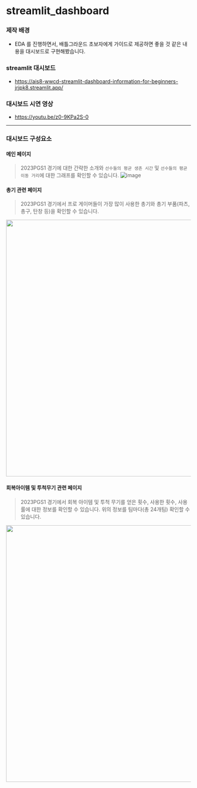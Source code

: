 # streamlit_dashboard
### 제작 배경
* EDA 를 진행하면서, 배틀그라운드 초보자에게 가이드로 제공하면 좋을 것 같은 내용을 대시보드로 구현해봤습니다. 
### streamlit 대시보드
* https://ais8-wwcd-streamlit-dashboard-information-for-beginners-jrjpk8.streamlit.app/
### 대시보드 시연 영상 
* https://youtu.be/z0-9KPa2S-0

---
### 대시보드 구성요소
#### 메인 페이지
> 2023PGS1 경기에 대한 간략한 소개와 `선수들의 평균 생존 시간` 및 `선수들의 평균 이동 거리`에 대한 그래프를 확인할 수 있습니다.
![image](https://github.com/AIS8-WWCD/streamlit_dashboard/assets/124236172/4c8efdf5-419c-43fa-905f-8929d2d2bc44)

#### 총기 관련 페이지
> 2023PGS1 경기에서 프로 게이머들이 가장 많이 사용한 총기와 총기 부품(파츠, 총구, 탄창 등)을 확인할 수 있습니다.

<img src="https://github.com/AIS8-WWCD/streamlit_dashboard/assets/124236172/14c1c43c-87a5-4cca-9817-3f5aa3aa08fb" width="1480" height="700">

#### 회복아이템 및 투척무기 관련 페이지
> 2023PGS1 경기에서 회복 아이템 및 투척 무기를 얻은 횟수, 사용한 횟수, 사용률에 대한 정보를 확인할 수 있습니다.
> 위의 정보를 팀마다(총 24개팀) 확인할 수 있습니다.
<img src="https://github.com/AIS8-WWCD/streamlit_dashboard/assets/124236172/5b0e59b2-8a02-4d63-bf26-b09704ce5d03" width="1480" height="700">


